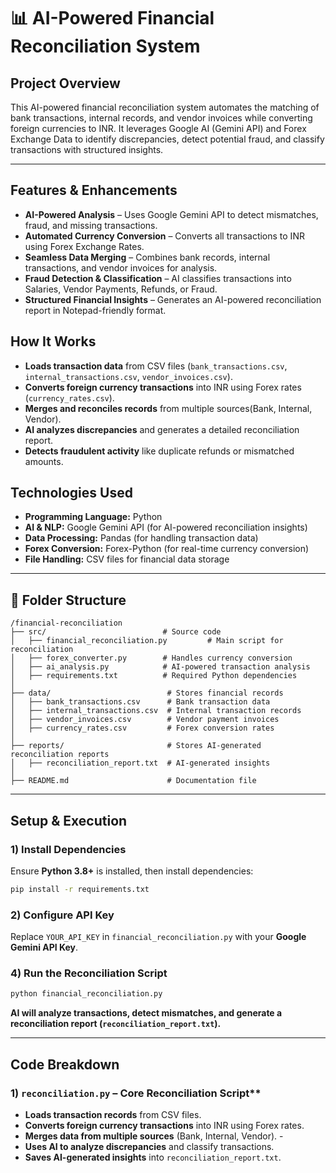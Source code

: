 # 📊 AI-Powered Financial Reconciliation System

## Project Overview
This AI-powered financial reconciliation system automates the matching of bank transactions, internal records, and vendor invoices while converting foreign currencies to INR. It leverages Google AI (Gemini API) and Forex Exchange Data to identify discrepancies, detect potential fraud, and classify transactions with structured insights.  

---

## Features & Enhancements

- **AI-Powered Analysis** – Uses Google Gemini API to detect mismatches, fraud, and missing transactions.
- **Automated Currency Conversion** – Converts all transactions to INR using Forex Exchange Rates.
- **Seamless Data Merging** – Combines bank records, internal transactions, and vendor invoices for analysis.
- **Fraud Detection & Classification** – AI classifies transactions into Salaries, Vendor Payments, Refunds, or Fraud.
- **Structured Financial Insights** – Generates an AI-powered reconciliation report in Notepad-friendly format.  

## How It Works

- **Loads transaction data** from CSV files (`bank_transactions.csv`, `internal_transactions.csv`, `vendor_invoices.csv`).  
- **Converts foreign currency transactions** into INR using Forex rates (`currency_rates.csv`).  
- **Merges and reconciles records** from multiple sources(Bank, Internal, Vendor).  
- **AI analyzes discrepancies** and generates a detailed reconciliation report.  
- **Detects fraudulent activity** like duplicate refunds or mismatched amounts.  

## Technologies Used

- **Programming Language:** Python  
- **AI & NLP:** Google Gemini API (for AI-powered reconciliation insights)  
- **Data Processing:** Pandas (for handling transaction data)  
- **Forex Conversion:** Forex-Python (for real-time currency conversion)  
- **File Handling:** CSV files for financial data storage  

---

## 📂 Folder Structure

```plaintext
/financial-reconciliation
├── src/                          # Source code
│   ├── financial_reconciliation.py         # Main script for reconciliation
│   ├── forex_converter.py        # Handles currency conversion
│   ├── ai_analysis.py            # AI-powered transaction analysis
│   ├── requirements.txt          # Required Python dependencies
│
├── data/                          # Stores financial records
│   ├── bank_transactions.csv      # Bank transaction data
│   ├── internal_transactions.csv  # Internal transaction records
│   ├── vendor_invoices.csv        # Vendor payment invoices
│   ├── currency_rates.csv         # Forex conversion rates
│
├── reports/                       # Stores AI-generated reconciliation reports
│   ├── reconciliation_report.txt  # AI-generated insights
│
├── README.md                      # Documentation file
```

---

## Setup & Execution

### 1) Install Dependencies
Ensure **Python 3.8+** is installed, then install dependencies:
```bash
pip install -r requirements.txt
```

### 2) Configure API Key
Replace `YOUR_API_KEY` in `financial_reconciliation.py` with your **Google Gemini API Key**.

### 4) Run the Reconciliation Script
```bash
python financial_reconciliation.py
```
**AI will analyze transactions, detect mismatches, and generate a reconciliation report (`reconciliation_report.txt`).**  

---

## Code Breakdown
### 1) `reconciliation.py` – Core Reconciliation Script**
-  **Loads transaction records** from CSV files.
-  **Converts foreign currency transactions** into INR using Forex rates.
-  **Merges data from multiple sources** (Bank, Internal, Vendor).  -
-  **Uses AI to analyze discrepancies** and classify transactions.  
- **Saves AI-generated insights** into `reconciliation_report.txt`.
